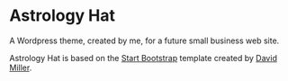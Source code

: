 # Astrology Hat

A Wordpress theme, created by me, for a future small business web site.

Astrology Hat is based on the [Start Bootstrap](http://startbootstrap.com/) template created by [David Miller](http://davidmiller.io/).
